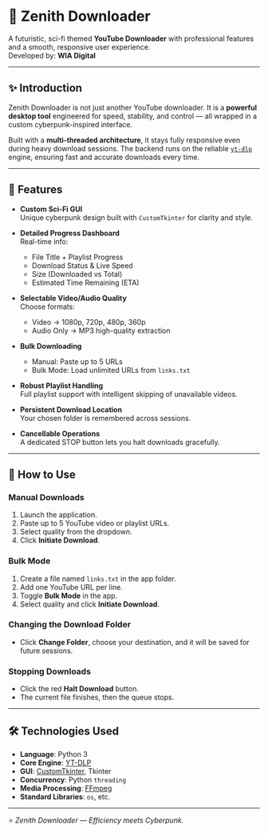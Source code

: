 # 🌌 Zenith Downloader

A futuristic, sci-fi themed **YouTube Downloader** with professional features and a smooth, responsive user experience.  
Developed by: **WIA Digital**

---

## ✨ Introduction
Zenith Downloader is not just another YouTube downloader. It is a **powerful desktop tool** engineered for speed, stability, and control — all wrapped in a custom cyberpunk-inspired interface.  

Built with a **multi-threaded architecture**, it stays fully responsive even during heavy download sessions. The backend runs on the reliable [`yt-dlp`](https://github.com/yt-dlp/yt-dlp) engine, ensuring fast and accurate downloads every time.

---

## 🚀 Features

- **Custom Sci-Fi GUI**  
  Unique cyberpunk design built with `CustomTkinter` for clarity and style.  

- **Detailed Progress Dashboard**  
  Real-time info:  
  - File Title + Playlist Progress  
  - Download Status & Live Speed  
  - Size (Downloaded vs Total)  
  - Estimated Time Remaining (ETA)  

- **Selectable Video/Audio Quality**  
  Choose formats:  
  - Video → 1080p, 720p, 480p, 360p  
  - Audio Only → MP3 high-quality extraction  

- **Bulk Downloading**  
  - Manual: Paste up to 5 URLs  
  - Bulk Mode: Load unlimited URLs from `links.txt`  

- **Robust Playlist Handling**  
  Full playlist support with intelligent skipping of unavailable videos.  

- **Persistent Download Location**  
  Your chosen folder is remembered across sessions.  

- **Cancellable Operations**  
  A dedicated STOP button lets you halt downloads gracefully.  

---

## 📖 How to Use

### Manual Downloads
1. Launch the application.  
2. Paste up to 5 YouTube video or playlist URLs.  
3. Select quality from the dropdown.  
4. Click **Initiate Download**.  

### Bulk Mode
1. Create a file named `links.txt` in the app folder.  
2. Add one YouTube URL per line.  
3. Toggle **Bulk Mode** in the app.  
4. Select quality and click **Initiate Download**.  

### Changing the Download Folder
- Click **Change Folder**, choose your destination, and it will be saved for future sessions.  

### Stopping Downloads
- Click the red **Halt Download** button.  
- The current file finishes, then the queue stops.  

---

## 🛠️ Technologies Used

- **Language**: Python 3  
- **Core Engine**: [YT-DLP](https://github.com/yt-dlp/yt-dlp)  
- **GUI**: [CustomTkinter](https://github.com/TomSchimansky/CustomTkinter), Tkinter  
- **Concurrency**: Python `threading`  
- **Media Processing**: [FFmpeg](https://ffmpeg.org/)  
- **Standard Libraries**: `os`, etc.  

---

⭐ *Zenith Downloader — Efficiency meets Cyberpunk.*  
